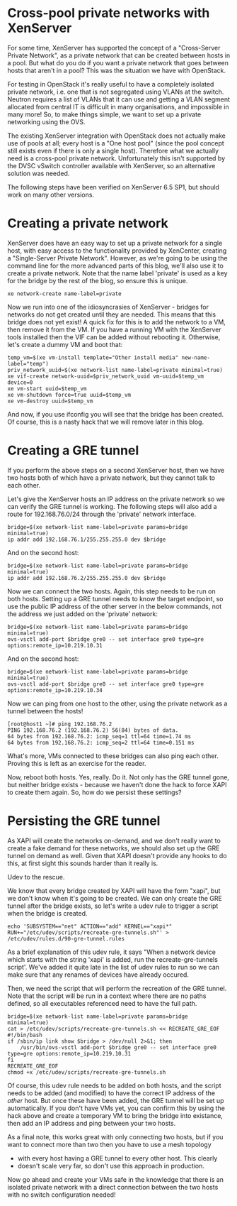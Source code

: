 # Cross-pool private networks with XenServer

For some time, XenServer has supported the concept of a "Cross-Server
Private Network", as a private network that can be created between
hosts in a pool.  But what do you do if you want a private network
that goes between hosts that aren't in a pool?  This was the situation
we have with OpenStack.

For testing in OpenStack it's really useful to have a completely
isolated private network, i.e. one that is not segregated using VLANs
at the switch.  Neutron requires a list of VLANs that it can use and
getting a VLAN segment allocated from central IT is difficult in many
organisations, and impossible in many more!  So, to make things simple,
we want to set up a private networking using the OVS.

The existing XenServer integration with OpenStack does not actually
make use of pools at all; every host is a "One host pool" (since the
pool concept still exists even if there is only a single host).
Therefore what we actually need is a cross-pool private network.
Unfortunately this isn't supported by the DVSC vSwitch controller
available with XenServer, so an alternative solution was needed.

The following steps have been verified on XenServer 6.5 SP1, but
should work on many other versions.

# Creating a private network

XenServer does have an easy way to set up a private network for a
single host, with easy access to the functionality provided by
XenCenter, creating a "Single-Server Private Network".  However, as
we're going to be using the command line for the more advanced parts
of this blog, we'll also use it to create a private network.  Note
that the name label 'private' is used as a key for the bridge by the
rest of the blog, so ensure this is unique.

    xe network-create name-label=private

Now we run into one of the idiosyncrasies of XenServer - bridges for
networks do not get created until they are needed.  This means that
this bridge does not yet exist!  A quick fix for this is to add the
network to a VM, then remove it from the VM.  If you have a running VM
with the XenServer tools installed then the VIF can be added without
rebooting it.  Otherwise, let's create a dummy VM and boot that:

    temp_vm=$(xe vm-install template="Other install media" new-name-label="temp")
    priv_network_uuid=$(xe network-list name-label=private minimal=true)
    xe vif-create network-uuid=$priv_network_uuid vm-uuid=$temp_vm device=0
    xe vm-start uuid=$temp_vm
    xe vm-shutdown force=true uuid=$temp_vm
    xe vm-destroy uuid=$temp_vm

And now, if you use ifconfig you will see that the bridge has been
created.  Of course, this is a nasty hack that we will remove later in
this blog.

# Creating a GRE tunnel

If you perform the above steps on a second XenServer host, then we
have two hosts both of which have a private network, but they cannot
talk to each other.

Let's give the XenServer hosts an IP address on the private network so
we can verify the GRE tunnel is working.  The following steps will
also add a route for 192.168.76.0/24 through the 'private' network
interface.

    bridge=$(xe network-list name-label=private params=bridge minimal=true)
    ip addr add 192.168.76.1/255.255.255.0 dev $bridge

And on the second host:

    bridge=$(xe network-list name-label=private params=bridge minimal=true)
    ip addr add 192.168.76.2/255.255.255.0 dev $bridge

Now we can connect the two hosts.  Again, this step needs to be run on
both hosts.  Setting up a GRE tunnel needs to know the target
endpoint, so use the public IP address of the other server in the
below commands, not the address we just added on the 'private'
network:

    bridge=$(xe network-list name-label=private params=bridge minimal=true)
    ovs-vsctl add-port $bridge gre0 -- set interface gre0 type=gre options:remote_ip=10.219.10.31

And on the second host:

    bridge=$(xe network-list name-label=private params=bridge minimal=true)
    ovs-vsctl add-port $bridge gre0 -- set interface gre0 type=gre options:remote_ip=10.219.10.34

Now we can ping from one host to the other, using the private network as a tunnel between the hosts!

    [root@host1 ~]# ping 192.168.76.2
    PING 192.168.76.2 (192.168.76.2) 56(84) bytes of data.
    64 bytes from 192.168.76.2: icmp_seq=1 ttl=64 time=1.74 ms
    64 bytes from 192.168.76.2: icmp_seq=2 ttl=64 time=0.151 ms

What's more, VMs connected to these bridges can also ping each other.
Proving this is left as an exercise for the reader.

Now, reboot both hosts.  Yes, really.  Do it.  Not only has the GRE
tunnel gone, but neither bridge exists - because we haven't done the
hack to force XAPI to create them again.  So, how do we persist these
settings?

# Persisting the GRE tunnel

As XAPI will create the networks on-demand, and we don't really want
to create a fake demand for these networks, we should also set up the
GRE tunnel on demand as well.  Given that XAPI doesn't provide any
hooks to do this, at first sight this sounds harder than it really is.

Udev to the rescue.

We know that every bridge created by XAPI will have the form
"xapi<N>", but we don't know when it's going to be created.  We can
only create the GRE tunnel after the bridge exists, so let's write a
udev rule to trigger a script when the bridge is created.

    echo 'SUBSYSTEM=="net" ACTION=="add" KERNEL=="xapi*" RUN+="/etc/udev/scripts/recreate-gre-tunnels.sh"' > /etc/udev/rules.d/90-gre-tunnel.rules

As a brief explanation of this udev rule, it says "When a network
device which starts with the string 'xapi' is added, run the
recreate-gre-tunnels script'.  We've added it quite late in the list
of udev rules to run so we can make sure that any renames of devices
have already occured.

Then, we need the script that will perform the recreation of the GRE
tunnel.  Note that the script will be run in a context where there are
no paths defined, so all executables referenced need to have the full
path.

    bridge=$(xe network-list name-label=private params=bridge minimal=true)
    cat > /etc/udev/scripts/recreate-gre-tunnels.sh << RECREATE_GRE_EOF
    #!/bin/bash
    if /sbin/ip link show $bridge > /dev/null 2>&1; then
        /usr/bin/ovs-vsctl add-port $bridge gre0 -- set interface gre0 type=gre options:remote_ip=10.219.10.31
    fi
    RECREATE_GRE_EOF
    chmod +x /etc/udev/scripts/recreate-gre-tunnels.sh

Of course, this udev rule needs to be added on both hosts, and the
script needs to be added (and modified) to have the correct IP address
of the _other_ host.  But once these have been added, the GRE tunnel
will be set up automatically.  If you don't have VMs yet, you can confirm
this by using the hack above and create a temporary VM to bring the bridge
into existance, then add an IP address and ping between your two hosts.

As a final note, this works great with only connecting two hosts, but if
you want to connect more than two then you have to use a mesh topology
- with every host having a GRE tunnel to every other host.  This clearly
- doesn't scale very far, so don't use this approach in production.

Now go ahead and create your VMs safe in the knowledge that there is
an isolated private network with a direct connection between the two
hosts with no switch configuration needed!

